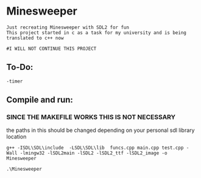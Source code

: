 # Minesweeper

    Just recreating Minesweeper with SDL2 for fun
    This project started in c as a task for my university and is being translated to c++ now

    #I WILL NOT CONTINUE THIS PROJECT

## To-Do:

    -timer

## Compile and run:

### SINCE THE MAKEFILE WORKS THIS IS NOT NECESSARY

the paths in this should be changed depending on your personal sdl library location

    g++ -ISDL\SDL\include  -LSDL\SDL\lib  funcs.cpp main.cpp test.cpp -Wall -lmingw32 -lSDL2main -lSDL2 -lSDL2_ttf -lSDL2_image -o Minesweeper

    .\Minesweeper
